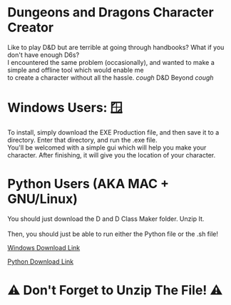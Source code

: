 # Dungeons and Dragons Character Creator

Like to play D&D but are terrible at going through handbooks? What if you don't have enough D6s? <br>
I encountered the same problem (occasionally), and wanted to make a simple and offline tool which would enable me<br>
to create a character without all the hassle. *cough* D&D Beyond *cough*

# Windows Users: 🪟 
To install, simply download the EXE Production file, and then save it to a directory. Enter that directory, and run the .exe file.<br>
You'll be welcomed with a simple gui which will help you make your character. After finishing, it will give you the location of your character.

# Python Users (AKA MAC + GNU/Linux)
You should just download the D and D Class Maker folder. Unzip It.  
<br>Then, you should just be able to run either the Python file or the .sh file! 

<a href="https://downgit.github.io/#/home?url=https://github.com/Zackmartin238/DungeonsAndDragons-Character-Creator-and-PDF-Generator/tree/main/EXE%20Production"> Windows Download Link</a>

<a href="https://downgit.github.io/#/home?url=https://github.com/Zackmartin238/DungeonsAndDragons-Character-Creator-and-PDF-Generator/tree/main/D%20and%20D%20Class%20maker"> Python Download Link </a>

# ⚠️ Don't Forget to Unzip The File! ⚠️
